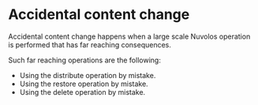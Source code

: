 # Accidental content change

Accidental content change happens when a large scale Nuvolos operation is performed that has far reaching consequences.

Such far reaching operations are the following:

* Using the distribute operation by mistake.
* Using the restore operation by mistake.
* Using the delete operation by mistake.



